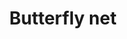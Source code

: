 ---
layout: item
title: Butterfly net
item-id: 10010
datatable: true
id: 10010
name: "Butterfly net"
members: true
lowalch: 8
highalch: 12
examine: "For catching butterflies..."
monsters:
  - id: 7548
    name: "Scavenger beast"
    members: true
    combat_level: 0
    wiki_url: "https://oldschool.runescape.wiki/w/Scavenger_beast#Normal"
    drops:
      - quantity: "1"
        rarity: 0.05555555555555555
    image: "https://oldschool.runescape.wiki/images/6/6a/Corrupted_scavenger.png?5fd4b"
---